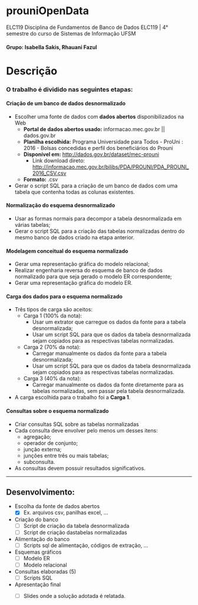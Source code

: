 # prouniOpenData
ELC119 Disciplina de Fundamentos de Banco de Dados ELC119  | 4° semestre do curso de Sistemas de Informação UFSM
#### Grupo: Isabella Sakis, Rhauani Fazul

# Descrição

### O trabalho é dividido nas seguintes etapas:

#### Criação de um banco de dados desnormalizado

* Escolher uma fonte de dados com **dados abertos** disponibilizados na Web
	- **Portal de dados abertos usado:** informacao.mec.gov.br || dados.gov.br 
	- **Planilha escolhida:** Programa Universidade para Todos - ProUni : 2016 - Bolsas concedidas e perfil dos beneficiários do Prouni
	- **Disponível em:** http://dados.gov.br/dataset/mec-prouni
		- Link download direto: http://informacao.mec.gov.br/bilibs/PDA/PROUNI/PDA_PROUNI_2016_CSV.csv
	- **Formato:** .csv
* Gerar o script SQL para a criação de um banco de dados com uma tabela que contenha todas as colunas existentes.
			
#### Normalização do esquema desnormalizado

- Usar as formas normais para decompor a tabela desnormalizada em várias tabelas;
- Gerar o script SQL para a criação das tabelas normalizadas dentro do mesmo banco de dados criado na etapa anterior.

#### Modelagem conceitual do esquema normalizado

- Gerar uma representação gráfica do modelo relacional;
- Realizar engenharia reversa do esquema de banco de dados normalizado para que seja gerado o modelo ER correspondente;
- Gerar uma representação gráfica do modelo ER.


#### Carga dos dados para o esquema normalizado

- Três tipos de carga são aceitos:
	+ Carga 1 (100% da nota):
		- Usar um extrator que carregue os dados da fonte para a tabela desnormalizada;
		- Usar um script SQL para que os dados da tabela desnormalizada sejam copiados para as respectivas tabelas normalizadas.
	+ Carga 2 (70% da nota):
		- Carregar manualmente os dados da fonte para a tabela desnormalizada;
		- Usar um script SQL para que os dados da tabela desnormalizada sejam copiados para as respectivas tabelas normalizadas.
	+ Carga 3 (40% da nota):
		- Carregar manualmente os dados da fonte diretamente para as tabelas normalizadas, sem passar pela tabela desnormalizada.
- A carga escolhida para o trabalho foi a **Carga 1**.


#### Consultas sobre o esquema normalizado

- Criar consultas SQL sobre as tabelas normalizadas
- Cada consulta deve envolver pelo menos um desses itens:
	+ agregação;
	+ operador de conjunto;
	+ junção externa;
	+ junções entre três ou mais tabelas;
	+ subconsulta.
- As consultas devem possuir resultados significativos.



-----------------------------------------------------------------

## Desenvolvimento:

- Escolha da fonte de dados abertos
	+ [x] Ex. arquivos csv, panilhas excel, ...
- Criação do banco
	+ [ ] Script de criação da tabela desnormalizada
	+ [ ] Script de criação dastabelas normalizadas
- Alimentação do banco
	+ [ ] Scripts sql de alimentação, códigos de extração, ...
- Esquemas gráficos
	+ [ ] Modelo ER
	+ [ ] Modelo relacional
- Consultas elaboradas (5)
	+ [ ] Scripts SQL
- Apresentação final
	+ [ ] Slides onde a solução adotada é relatada.


